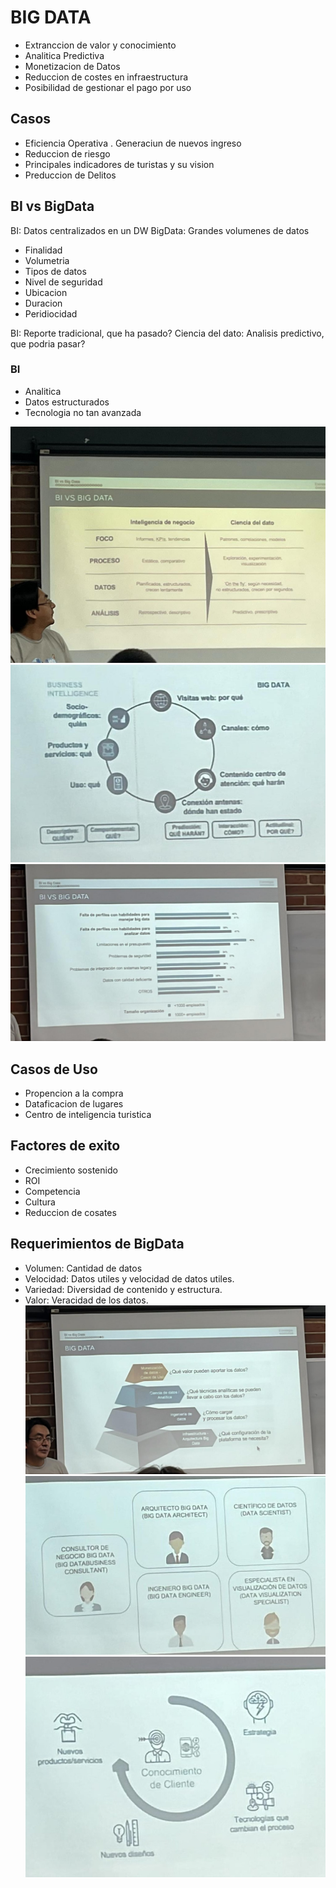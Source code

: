 # BIG DATA
- Extranccion de valor y conocimiento
- Analitica Predictiva
- Monetizacion de Datos
- Reduccion de costes en infraestructura
- Posibilidad de gestionar el pago por uso
## Casos
- Eficiencia Operativa
. Generaciun de nuevos ingreso
- Reduccion de riesgo
- Principales indicadores de turistas y su vision
- Preduccion de Delitos

## BI vs BigData
BI: Datos centralizados en un DW
BigData: Grandes volumenes de datos

- Finalidad
- Volumetria
- Tipos de datos
- Nivel de seguridad
- Ubicacion
- Duracion
- Peridiocidad

BI: Reporte tradicional, que ha pasado?
Ciencia del dato: Analisis predictivo, que podria pasar?

### BI
- Analitica
- Datos estructurados
- Tecnologia no tan avanzada

![VSs](./Images/Bi%20vs%20Big%20Data.jpg)
![VSs](./Images/Bi%20vs%20Big%20Data%202.jpg)
![VSs](./Images/Bi%20vs%20Big%20Data%203.jpg)

## Casos de Uso
- Propencion a la compra
- Dataficacion de lugares
- Centro de inteligencia turistica
## Factores de exito
- Crecimiento sostenido
- ROI
- Competencia
- Cultura
- Reduccion de cosates

## Requerimientos de BigData
- Volumen: Cantidad de datos
- Velocidad: Datos utiles y velocidad de datos utiles. 
- Variedad: Diversidad de contenido y estructura.
- Valor: Veracidad de los datos.
![VSs](./Images/Bi%20vs%20Big%20Data%204.jpg)
![VSs](./Images/Bi%20vs%20Big%20Data%205.jpg)
![VSs](./Images/Bi%20vs%20Big%20Data%206.jpg)


